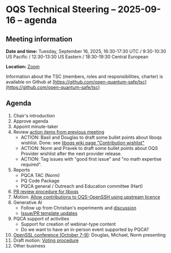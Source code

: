 # OQS Technical Steering – 2025-09-16 – agenda

## Meeting information

**Date and time:** Tuesday, September 16, 2025, 16:30-17:30 UTC / 9:30-10:30 US Pacific / 12:30-13:30 US Eastern / 18:30-19:30 Central European

**Location:** [Zoom](https://zoom-lfx.platform.linuxfoundation.org/meeting/95734644686?password=785e2d5e-e426-423f-8e0c-533cb017e6eb)

Information about the TSC (members, roles and responsibilities, charter) is available on Github at [https://github.com/open-quantum-safe/tsc](https://github.com/open-quantum-safe/tsc)

## Agenda

1. Chair's introduction
2. Approve agenda
3. Appoint minute-taker
4. Review [action items from previous meeting](https://github.com/open-quantum-safe/tsc/blob/main/meetings/2025-08-12/minutes.md)
    - ACTION: Basil and Douglas to draft some bullet points about liboqs wishlist. Done: see [liboqs wiki page "Contribution wishlist"](https://github.com/open-quantum-safe/liboqs/wiki/Contribution-wishlist)
    - ACTION: Norm and Pravek to draft some bullet points about OQS Provider wishlist after the next provider release.
    - ACTION: Tag issues with "good first issue" and "no math expertise required".
5. Reports
    - PQCA TAC (Norm)
    - PQ Code Package
    - PQCA general / Outreach and Education committee (Hart)
6. [PR review procedure for liboqs](https://github.com/orgs/open-quantum-safe/discussions/2268)
7. Motion: [Allow contributions to OQS-OpenSSH using upstream licence](https://github.com/open-quantum-safe/tsc/pull/204)
8. Generative AI
    - Follow up from Christian's experiments and [discussion](https://github.com/orgs/open-quantum-safe/discussions/2253)
    - [Issue/PR template updates](https://github.com/open-quantum-safe/liboqs/pull/2269)
9. PQCA support of activities
    - Support for creation of webinar-type content
    - Do we want to have an in-person event supported by PQCA?
10. [OpenSSL conference (October 7–9)](https://openssl-conference.org/): Douglas, Michael, Norm presenting
11. Draft motion: [Voting procedure](https://github.com/open-quantum-safe/tsc/pull/205)
12. Other business
